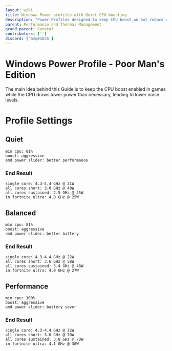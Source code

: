 ```yaml
---
layout: wiki
title: Windows Power profiles with Quiet CPU boosting
description: "Power Profiles designed to keep CPU boost on but reduce overall noise levels"
parent: Performance and Thermal Management
grand_parent: General
contributors: [''] 
discord: ['amq#1035']
---
```


# Windows Power Profile - Poor Man's Edition

The main idea behind this Guide is to keep the CPU boost enabled in games while the CPU draws lower power than necessary, leading to lower noise levels. 

# Profile Settings

## Quiet

```
min cpu: 81%
boost: aggressive
amd power slider: better performance
```
### End Result

```
single core: 4.3-4.4 GHz @ 21W
all cores short: 3.0 GHz @ 40W
all cores sustained: 2.5 GHz @ 25W
in fortnite ultra: 4.0 GHz @ 25W
```

## Balanced

```
min cpu: 81%
boost: aggressive
amd power slider: better battery
```
### End Result

```
single core: 4.3-4.4 GHz @ 22W
all cores short: 3.6 GHz @ 58W
all cores sustained: 3.4 GHz @ 48W
in fortnite ultra: 4.0 GHz @ 27W
```

## Performance

```
min cpu: 100%
boost: aggressive
amd power slider: battery saver
```
### End Result

```
single core: 4.3-4.4 GHz @ 22W
all cores short: 3.8 GHz @ 70W
all cores sustained: 3.8 GHz @ 70W
in fortnite ultra: 4.1 GHz @ 30W
```
